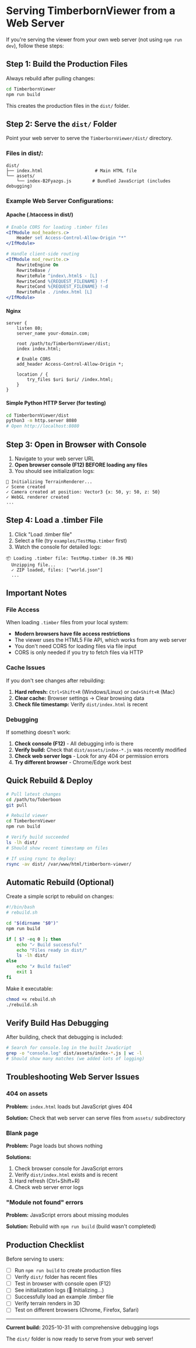 # Serving TimberbornViewer from a Web Server

If you're serving the viewer from your own web server (not using `npm run dev`), follow these steps:

## Step 1: Build the Production Files

Always rebuild after pulling changes:

```bash
cd TimberbornViewer
npm run build
```

This creates the production files in the `dist/` folder.

## Step 2: Serve the `dist/` Folder

Point your web server to serve the `TimberbornViewer/dist/` directory.

### Files in dist/:
```
dist/
├── index.html                    # Main HTML file
└── assets/
    └── index-B2Fyazgs.js        # Bundled JavaScript (includes debugging)
```

### Example Web Server Configurations:

#### Apache (.htaccess in dist/)
```apache
# Enable CORS for loading .timber files
<IfModule mod_headers.c>
    Header set Access-Control-Allow-Origin "*"
</IfModule>

# Handle client-side routing
<IfModule mod_rewrite.c>
    RewriteEngine On
    RewriteBase /
    RewriteRule ^index\.html$ - [L]
    RewriteCond %{REQUEST_FILENAME} !-f
    RewriteCond %{REQUEST_FILENAME} !-d
    RewriteRule . /index.html [L]
</IfModule>
```

#### Nginx
```nginx
server {
    listen 80;
    server_name your-domain.com;

    root /path/to/TimberbornViewer/dist;
    index index.html;

    # Enable CORS
    add_header Access-Control-Allow-Origin *;

    location / {
        try_files $uri $uri/ /index.html;
    }
}
```

#### Simple Python HTTP Server (for testing)
```bash
cd TimberbornViewer/dist
python3 -m http.server 8080
# Open http://localhost:8080
```

## Step 3: Open in Browser with Console

1. Navigate to your web server URL
2. **Open browser console (F12) BEFORE loading any files**
3. You should see initialization logs:

```
🎨 Initializing TerrainRenderer...
✓ Scene created
✓ Camera created at position: Vector3 {x: 50, y: 50, z: 50}
✓ WebGL renderer created
...
```

## Step 4: Load a .timber File

1. Click "Load .timber file"
2. Select a file (try `examples/TestMap.timber` first)
3. Watch the console for detailed logs:

```
📦 Loading .timber file: TestMap.timber (0.36 MB)
  Unzipping file...
  ✓ ZIP loaded, files: ["world.json"]
  ...
```

## Important Notes

### File Access

When loading `.timber` files from your local system:

- **Modern browsers have file access restrictions**
- The viewer uses the HTML5 File API, which works from any web server
- You don't need CORS for loading files via file input
- CORS is only needed if you try to fetch files via HTTP

### Cache Issues

If you don't see changes after rebuilding:

1. **Hard refresh:** `Ctrl+Shift+R` (Windows/Linux) or `Cmd+Shift+R` (Mac)
2. **Clear cache:** Browser settings → Clear browsing data
3. **Check file timestamp:** Verify `dist/index.html` is recent

### Debugging

If something doesn't work:

1. **Check console (F12)** - All debugging info is there
2. **Verify build:** Check that `dist/assets/index-*.js` was recently modified
3. **Check web server logs** - Look for any 404 or permission errors
4. **Try different browser** - Chrome/Edge work best

## Quick Rebuild & Deploy

```bash
# Pull latest changes
cd /path/to/Toberboon
git pull

# Rebuild viewer
cd TimberbornViewer
npm run build

# Verify build succeeded
ls -lh dist/
# Should show recent timestamp on files

# If using rsync to deploy:
rsync -av dist/ /var/www/html/timberborn-viewer/
```

## Automatic Rebuild (Optional)

Create a simple script to rebuild on changes:

```bash
#!/bin/bash
# rebuild.sh

cd "$(dirname "$0")"
npm run build

if [ $? -eq 0 ]; then
    echo "✓ Build successful"
    echo "Files ready in dist/"
    ls -lh dist/
else
    echo "✗ Build failed"
    exit 1
fi
```

Make it executable:
```bash
chmod +x rebuild.sh
./rebuild.sh
```

## Verify Build Has Debugging

After building, check that debugging is included:

```bash
# Search for console.log in the built JavaScript
grep -o "console.log" dist/assets/index-*.js | wc -l
# Should show many matches (we added lots of logging)
```

## Troubleshooting Web Server Issues

### 404 on assets

**Problem:** `index.html` loads but JavaScript gives 404

**Solution:** Check that web server can serve files from `assets/` subdirectory

### Blank page

**Problem:** Page loads but shows nothing

**Solutions:**
1. Check browser console for JavaScript errors
2. Verify `dist/index.html` exists and is recent
3. Hard refresh (Ctrl+Shift+R)
4. Check web server error logs

### "Module not found" errors

**Problem:** JavaScript errors about missing modules

**Solution:** Rebuild with `npm run build` (build wasn't completed)

## Production Checklist

Before serving to users:

- [ ] Run `npm run build` to create production files
- [ ] Verify `dist/` folder has recent files
- [ ] Test in browser with console open (F12)
- [ ] See initialization logs (🎨 Initializing...)
- [ ] Successfully load an example .timber file
- [ ] Verify terrain renders in 3D
- [ ] Test on different browsers (Chrome, Firefox, Safari)

---

**Current build:** 2025-10-31 with comprehensive debugging logs

The `dist/` folder is now ready to serve from your web server!
